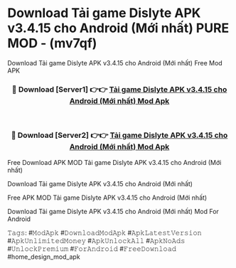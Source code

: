 # Download Tải game Dislyte APK v3.4.15 cho Android (Mới nhất) PURE MOD - (mv7qf)
Download Tải game Dislyte APK v3.4.15 cho Android (Mới nhất) Free Mod APK

<div align="center">
<h3>🔴 Download [Server1] 👉👉 <a href="https://apk-comot.site?title=Tải_game_Dislyte_APK_v3.4.15_cho_Android_(Mới_nhất)">Tải game Dislyte APK v3.4.15 cho Android (Mới nhất) Mod Apk</a></h3><br>

<h3>🔴 Download [Server2] 👉👉 <a href="https://apk-comot.site?title=Tải_game_Dislyte_APK_v3.4.15_cho_Android_(Mới_nhất)">Tải game Dislyte APK v3.4.15 cho Android (Mới nhất) Mod Apk</a></h3>
</div>


Free Download APK MOD Tải game Dislyte APK v3.4.15 cho Android (Mới nhất)

Download Tải game Dislyte APK v3.4.15 cho Android (Mới nhất) 

Free APK MOD Tải game Dislyte APK v3.4.15 cho Android (Mới nhất) 

Download Tải game Dislyte APK v3.4.15 cho Android (Mới nhất) Mod For Android

𝚃𝚊𝚐𝚜: #𝙼𝚘𝚍𝙰𝚙𝚔 #𝙳𝚘𝚠𝚗𝚕𝚘𝚊𝚍𝙼𝚘𝚍𝙰𝚙𝚔 #𝙰𝚙𝚔𝙻𝚊𝚝𝚎𝚜𝚝𝚅𝚎𝚛𝚜𝚒𝚘𝚗 #𝙰𝚙𝚔𝚄𝚗𝚕𝚒𝚖𝚒𝚝𝚎𝚍𝙼𝚘𝚗𝚎𝚢 #𝙰𝚙𝚔𝚄𝚗𝚕𝚘𝚌𝚔𝙰𝚕𝚕 #𝙰𝚙𝚔𝙽𝚘𝙰𝚍𝚜 #𝚄𝚗𝚕𝚘𝚌𝚔𝙿𝚛𝚎𝚖𝚒𝚞𝚖 #𝙵𝚘𝚛𝙰𝚗𝚍𝚛𝚘𝚒𝚍 #𝙵𝚛𝚎𝚎𝙳𝚘𝚠𝚗𝚕𝚘𝚊𝚍 #home_design_mod_apk
